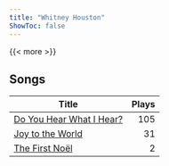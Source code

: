 ```yaml
---
title: "Whitney Houston"
ShowToc: false
---
```


{{< more >}}

## Songs
Title | Plays 
----- | -----: 
[Do You Hear What I Hear?](/songs/do-you-hear-what-i-hear) | 105
[Joy to the World](/songs/joy-to-the-world) | 31
[The First Noël](/songs/the-first-noel) | 2

